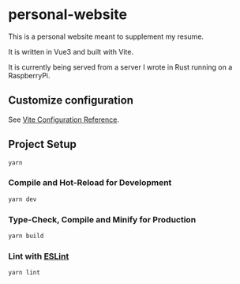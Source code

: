 # personal-website

This is a personal website meant to supplement my resume.

It is written in Vue3 and built with Vite.

It is currently being served from a server I wrote in Rust running on a RaspberryPi.

## Customize configuration

See [Vite Configuration Reference](https://vitejs.dev/config/).

## Project Setup

```sh
yarn
```

### Compile and Hot-Reload for Development

```sh
yarn dev
```

### Type-Check, Compile and Minify for Production

```sh
yarn build
```

### Lint with [ESLint](https://eslint.org/)

```sh
yarn lint
```
